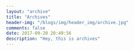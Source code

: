 ```yaml
---
layout: "archive"
title: "Archives"
header-img: "/blogs/img/header_img/archive.jpg"
comments: false
date: 2017-09-20 20:49:56
description: "Hey, this is archives"
---
```


